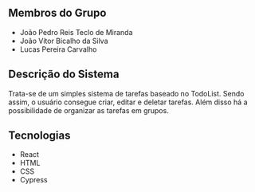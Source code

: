 ## Membros do Grupo
- João Pedro Reis Teclo de Miranda
- João Vítor Bicalho da Silva
- Lucas Pereira Carvalho

## Descrição do Sistema
Trata-se de um simples sistema de tarefas baseado no TodoList. Sendo assim, o usuário consegue criar, editar e deletar tarefas. Além disso há a possibilidade de organizar as tarefas em grupos.

## Tecnologias
- React
- HTML
- CSS
- Cypress
